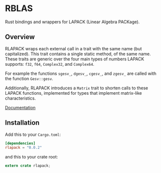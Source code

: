 # RBLAS

Rust bindings and wrappers for LAPACK (Linear Algebra PACKage).

## Overview

RLAPACK wraps each external call in a trait with the same name (but capitalized).
This trait contains a single static method, of the same name. These traits are
generic over the four main types of numbers LAPACK supports: `f32`, `f64`,
`Complex32`, and `Complex64`.

For example the functions `sgesv_`, `dgesv_`, `cgesv_`, and
`zgesv_` are called with the function `Gesv::gesv`.

Additionally, RLAPACK introduces a `Matrix` trait to shorten calls to these LAPACK
functions, implemented for types that implement matrix-like characteristics.

[Documentation](http://mikkyang.github.io/rust-lapack/doc/rlapack/index.html)

## Installation

Add this to your `Cargo.toml`:

```toml
[dependencies]
rlapack = "0.0.2"
```

and this to your crate root:
```rust
extern crate rlapack;
```
